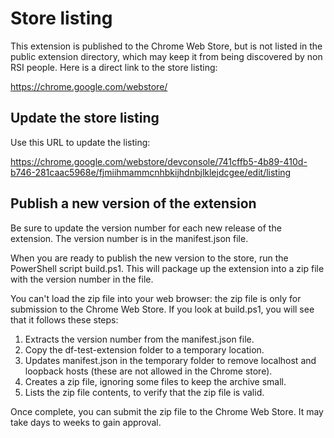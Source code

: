 # Store listing

This extension is published to the Chrome Web Store, but is not listed in the public extension directory, which may keep it from being discovered by non RSI people. Here is a direct link to the store listing:

https://chrome.google.com/webstore/

## Update the store listing

Use this URL to update the listing:

https://chrome.google.com/webstore/devconsole/741cffb5-4b89-410d-b746-281caac5968e/fjmiihmammcnhbkijhdnbjlklejdcgee/edit/listing

## Publish a new version of the extension

Be sure to update the version number for each new release of the extension. The version number is in the manifest.json file.

When you are ready to publish the new version to the store, run the PowerShell script build.ps1. This will package up the extension into a zip file with the version number in the file.

You can't load the zip file into your web browser: the zip file is only for submission to the Chrome Web Store. If you look at build.ps1, you will see that it follows these steps:

1. Extracts the version number from the manifest.json file.
2. Copy the df-test-extension folder to a temporary location.
3. Updates manifest.json in the temporary folder to remove localhost and loopback hosts (these are not allowed in the Chrome store).
4. Creates a zip file, ignoring some files to keep the archive small.
5. Lists the zip file contents, to verify that the zip file is valid.

Once complete, you can submit the zip file to the Chrome Web Store. It may take days to weeks to gain approval.
